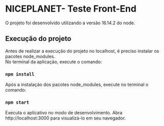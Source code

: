 # NICEPLANET- Teste Front-End

O projeto foi desenvolvido utilizando a versão 16.14.2 do node.

## Execução do projeto

Antes de realizar a execução do projeto no localhost, é preciso instalar os pacotes node_modules.\
No terminal da aplicação, execute o comando:

### `npm install`

Após a instalação dos pacotes node_modules, execute no terminal o comando:

### `npm start`

Executa o aplicativo no modo de desenvolvimento.
Abra http://localhost:3000 para visualizá-lo em seu navegador.
